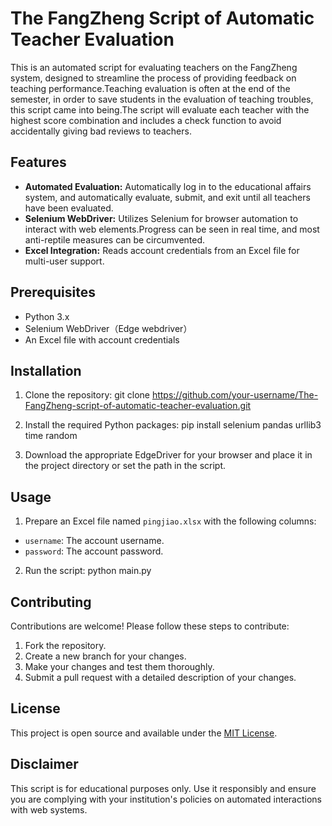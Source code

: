 # The FangZheng Script of Automatic Teacher Evaluation

This is an automated script for evaluating teachers on the FangZheng system, designed to streamline the process of providing feedback on teaching performance.Teaching evaluation is often at the end of the semester, in order to save students in the evaluation of teaching troubles, this script came into being.The script will evaluate each teacher with the highest score combination and includes a check function to avoid accidentally giving bad reviews to teachers.

## Features

- **Automated Evaluation:** Automatically log in to the educational affairs system, and automatically evaluate, submit, and exit until all teachers have been evaluated.
- **Selenium WebDriver:** Utilizes Selenium for browser automation to interact with web elements.Progress can be seen in real time, and most anti-reptile measures can be circumvented.
- **Excel Integration:** Reads account credentials from an Excel file for multi-user support.

## Prerequisites

- Python 3.x
- Selenium WebDriver（Edge webdriver）
- An Excel file with account credentials

## Installation

1. Clone the repository:
git clone https://github.com/your-username/The-FangZheng-script-of-automatic-teacher-evaluation.git

2. Install the required Python packages:
pip install selenium pandas urllib3 time random

3. Download the appropriate EdgeDriver for your browser and place it in the project directory or set the path in the script.

## Usage

1. Prepare an Excel file named `pingjiao.xlsx` with the following columns:
- `username`: The account username.
- `password`: The account password.

2. Run the script:
python main.py


## Contributing

Contributions are welcome! Please follow these steps to contribute:
1. Fork the repository.
2. Create a new branch for your changes.
3. Make your changes and test them thoroughly.
4. Submit a pull request with a detailed description of your changes.

## License

This project is open source and available under the [MIT License](LICENSE).

## Disclaimer

This script is for educational purposes only. Use it responsibly and ensure you are complying with your institution's policies on automated interactions with web systems.
